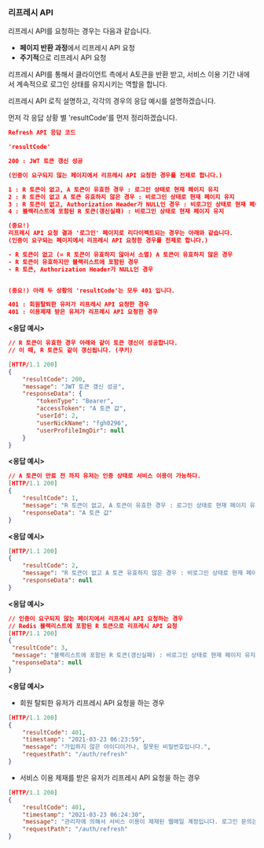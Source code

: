 ### 리프레시 API



리프레시 API를 요청하는 경우는 다음과 같습니다.

- **페이지 반환 과정**에서 리프레시 API 요청
- **주기적**으로 리프레시 API 요청



리프레시 API를 통해서 클라이언트 측에서 A토큰을 반환 받고, 서비스 이용 기간 내에서 계속적으로 로그인 상태를 유지시키는 역할을 합니다.

리프레시 API 로직 설명하고, 각각의 경우의 응답 예시를 설명하겠습니다. 

먼저 각 응답 상황 별 'resultCode'를 먼저 정리하겠습니다. 

```json
Refresh API 응답 코드 

'resultCode'

200 : JWT 토큰 갱신 성공 

(인증이 요구되지 않는 페이지에서 리프레시 API 요청한 경우를 전제로 합니다.) 

1 : R 토큰이 없고, A 토큰이 유효한 경우 : 로그인 상태로 현재 페이지 유지
2 : R 토큰이 없고 A 토큰 유효하지 않은 경우 : 비로그인 상태로 현재 페이지 유지
3 : R 토큰이 없고, Authorization Header가 NULL인 경우 : 비로그인 상태로 현재 페이지 유지 
4 : 블랙리스트에 포함된 R 토큰(갱신실패) : 비로그인 상태로 현재 페이지 유지

(중요!) 
리프레시 API 요청 결과 '로그인' 페이지로 리다이렉트되는 경우는 아래와 같습니다. 
(인증이 요구되는 페이지에서 리프레시 API 요청한 경우를 전제로 합니다.) 

- R 토큰이 없고 (= R 토큰이 유효하지 않아서 소멸) A 토큰이 유효하지 않은 경우 
- R 토큰이 유효하지만 블랙리스트에 포함된 경우
- R 토큰, Authorization Header가 NULL인 경우 


(중요!) 아래 두 상황의 'resultCode'는 모두 401 입니다. 

401 : 회원탈퇴한 유저가 리프레시 API 요청한 경우
401 : 이용제재 받은 유저가 리프레시 API 요청한 경우
```



**<응답 예시>**

```json
// R 토큰이 유효한 경우 아래와 같이 토큰 갱신이 성공합니다.
// 이 때, R 토큰도 같이 갱신됩니다. (쿠키)

[HTTP/1.1 200]
{
    "resultCode": 200,
    "message": "JWT 토큰 갱신 성공",
    "responseData": {
        "tokenType": "Bearer",
        "accessToken": "A 토큰 값",
        "userId": 2,
        "userNickName": "fgh0296",
        "userProfileImgDir": null
    }
}
```





**<응답 예시>**

```json
// A 토큰이 만료 전 까지 유저는 인증 상태로 서비스 이용이 가능하다. 
[HTTP/1.1 200]
{
    "resultCode": 1,
    "message": "R 토큰이 없고, A 토큰이 유효한 경우 : 로그인 상태로 현재 페이지 유지",
    "responseData": "A 토큰 값"
}
```

**<응답 예시>**

```json
[HTTP/1.1 200]
{
    "resultCode": 2,
    "message": "R 토큰이 없고 A 토큰 유효하지 않은 경우 : 비로그인 상태로 현재 페이지 유지",
    "responseData": null
}
```

**<응답 예시>**

   ```json
// 인증이 요구되지 않는 페이지에서 리프레시 API 요청하는 경우
// Redis 블랙리스트에 포함된 R 토큰으로 리프레시 API 요청 
[HTTP/1.1 200]
{
    "resultCode": 3,
    "message": "블랙리스트에 포함된 R 토큰(갱신실패) : 비로그인 상태로 현재 페이지 유지",
    "responseData": null
}
   ```



**<응답 예시>**

- 회원 탈퇴한 유저가 리프레시 API 요청을 하는 경우

```json
[HTTP/1.1 200]
{
    "resultCode": 401,
    "timestamp": "2021-03-23 06:23:59",
    "message": "가입하지 않은 아이디이거나, 잘못된 비밀번호입니다.",
    "requestPath": "/auth/refresh"
}
```

- 서비스 이용 제재를 받은 유저가 리프레시 API 요청을 하는 경우

```json
[HTTP/1.1 200]
{
    "resultCode": 401,
    "timestamp": "2021-03-23 06:24:30",
    "message": "관리자에 의해서 서비스 이용이 제재된 웹메일 계정입니다. 로그인 문의는 관리자 메일을 통해 연락해주세요.",
    "requestPath": "/auth/refresh"
}
```



